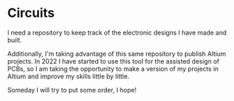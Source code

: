 # Circuits
I need a repository to keep track of the electronic designs I have made and built.

Additionally, I'm taking advantage of this same repository to publish Altium projects. In 2022 I have started to use this tool for the assisted design of PCBs, so I am taking the opportunity to make a version of my projects in Altium and improve my skills little by little.

Someday I will try to put some order, I hope!